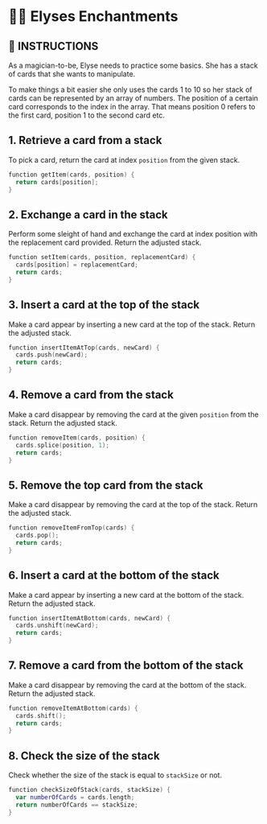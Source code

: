 # 🧙‍♀️ Elyses Enchantments

## 📝 INSTRUCTIONS

As a magician-to-be, Elyse needs to practice some basics. She has a stack of cards that she wants to manipulate.

To make things a bit easier she only uses the cards 1 to 10 so her stack of cards can be represented by an array of numbers. The position of a certain card corresponds to the index in the array. That means position 0 refers to the first card, position 1 to the second card etc.

## 1. Retrieve a card from a stack
To pick a card, return the card at index `position` from the given stack.

```swift
function getItem(cards, position) {
  return cards[position];
}

```

## 2. Exchange a card in the stack
Perform some sleight of hand and exchange the card at index position with the replacement card provided. Return the adjusted stack.

```swift
function setItem(cards, position, replacementCard) {
  cards[position] = replacementCard;
  return cards;
}
```

## 3. Insert a card at the top of the stack
Make a card appear by inserting a new card at the top of the stack. Return the adjusted stack.
```swift
function insertItemAtTop(cards, newCard) {
  cards.push(newCard);
  return cards;
}
```

## 4. Remove a card from the stack
Make a card disappear by removing the card at the given `position` from the stack. Return the adjusted stack.
```swift
function removeItem(cards, position) {
  cards.splice(position, 1);
  return cards;
}
```

## 5. Remove the top card from the stack
Make a card disappear by removing the card at the top of the stack. Return the adjusted stack.
```swift
function removeItemFromTop(cards) {
  cards.pop();
  return cards;
}
```

## 6. Insert a card at the bottom of the stack
Make a card appear by inserting a new card at the bottom of the stack. Return the adjusted stack.
```swift
function insertItemAtBottom(cards, newCard) {
  cards.unshift(newCard);
  return cards;
}
```

## 7. Remove a card from the bottom of the stack
Make a card disappear by removing the card at the bottom of the stack. Return the adjusted stack.
```swift
function removeItemAtBottom(cards) {
  cards.shift();
  return cards;
}
```

## 8. Check the size of the stack
Check whether the size of the stack is equal to `stackSize` or not.
```swift
function checkSizeOfStack(cards, stackSize) {
  var numberOfCards = cards.length;
  return numberOfCards == stackSize;
}
```